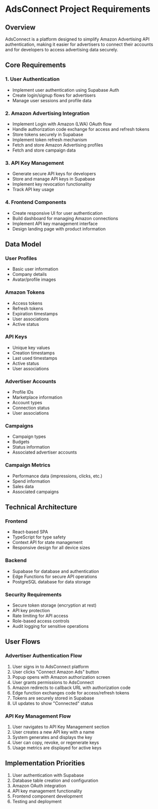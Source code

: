 # AdsConnect Project Requirements

## Overview
AdsConnect is a platform designed to simplify Amazon Advertising API authentication, making it easier for advertisers to connect their accounts and for developers to access advertising data securely.

## Core Requirements

### 1. User Authentication
- Implement user authentication using Supabase Auth
- Create login/signup flows for advertisers
- Manage user sessions and profile data

### 2. Amazon Advertising Integration
- Implement Login with Amazon (LWA) OAuth flow
- Handle authorization code exchange for access and refresh tokens
- Store tokens securely in Supabase
- Implement token refresh mechanism
- Fetch and store Amazon Advertising profiles
- Fetch and store campaign data

### 3. API Key Management
- Generate secure API keys for developers
- Store and manage API keys in Supabase
- Implement key revocation functionality
- Track API key usage

### 4. Frontend Components
- Create responsive UI for user authentication
- Build dashboard for managing Amazon connections
- Implement API key management interface
- Design landing page with product information

## Data Model

### User Profiles
- Basic user information
- Company details
- Avatar/profile images

### Amazon Tokens
- Access tokens
- Refresh tokens
- Expiration timestamps
- User associations
- Active status

### API Keys
- Unique key values
- Creation timestamps
- Last used timestamps
- Active status
- User associations

### Advertiser Accounts
- Profile IDs
- Marketplace information
- Account types
- Connection status
- User associations

### Campaigns
- Campaign types
- Budgets
- Status information
- Associated advertiser accounts

### Campaign Metrics
- Performance data (impressions, clicks, etc.)
- Spend information
- Sales data
- Associated campaigns

## Technical Architecture

### Frontend
- React-based SPA
- TypeScript for type safety
- Context API for state management
- Responsive design for all device sizes

### Backend
- Supabase for database and authentication
- Edge Functions for secure API operations
- PostgreSQL database for data storage

### Security Requirements
- Secure token storage (encryption at rest)
- API key protection
- Rate limiting for API access
- Role-based access controls
- Audit logging for sensitive operations

## User Flows

### Advertiser Authentication Flow
1. User signs in to AdsConnect platform
2. User clicks "Connect Amazon Ads" button
3. Popup opens with Amazon authorization screen
4. User grants permissions to AdsConnect
5. Amazon redirects to callback URL with authorization code
6. Edge function exchanges code for access/refresh tokens
7. Tokens are securely stored in Supabase
8. UI updates to show "Connected" status

### API Key Management Flow
1. User navigates to API Key Management section
2. User creates a new API key with a name
3. System generates and displays the key
4. User can copy, revoke, or regenerate keys
5. Usage metrics are displayed for active keys

## Implementation Priorities
1. User authentication with Supabase
2. Database table creation and configuration
3. Amazon OAuth integration
4. API key management functionality
5. Frontend component development
6. Testing and deployment
